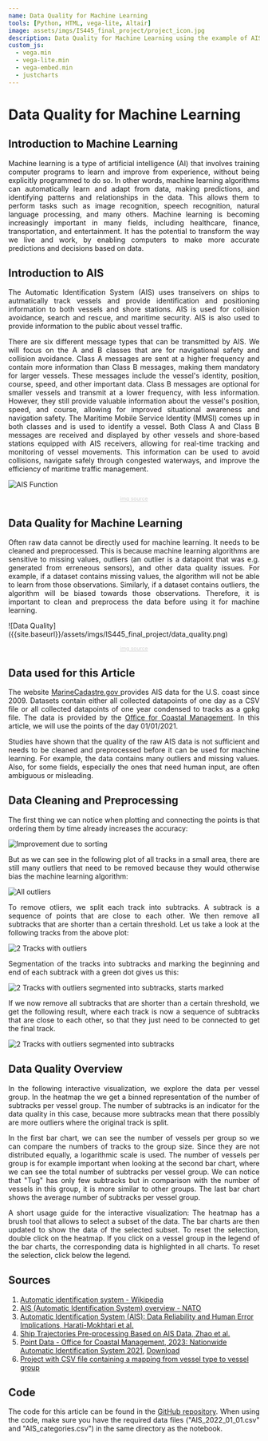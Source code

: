 ```yaml
---
name: Data Quality for Machine Learning
tools: [Python, HTML, vega-lite, Altair]
image: assets/imgs/IS445_final_project/project_icon.jpg
description: Data Quality for Machine Learning using the example of AIS data.
custom_js:
  - vega.min
  - vega-lite.min
  - vega-embed.min
  - justcharts
---
```


# Data Quality for Machine Learning

## Introduction to Machine Learning
<p align="justify">Machine learning is a type of artificial intelligence (AI) that involves training computer programs to learn and improve from experience, without being explicitly programmed to do so. In other words, machine learning algorithms can automatically learn and adapt from data, making predictions, and identifying patterns and relationships in the data. This allows them to perform tasks such as image recognition, speech recognition, natural language processing, and many others. Machine learning is becoming increasingly important in many fields, including healthcare, finance, transportation, and entertainment. It has the potential to transform the way we live and work, by enabling computers to make more accurate predictions and decisions based on data.</p>

## Introduction to AIS
<p align="justify">The Automatic Identification System (AIS) uses transeivers on ships to autmatically track vessels and provide identification and positioning information to both vessels and shore stations. AIS is used for collision avoidance, search and rescue, and maritime security. AIS is also used to provide information to the public about vessel traffic.</p>

<p align="justify">There are six different message types that can be transmitted by AIS. We will focus on the A and B classes that are for navigational safety and collision avoidance. Class A messages are sent at a higher frequency and contain more information than Class B messages, making them mandatory for larger vessels. These messages include the vessel's identity, position, course, speed, and other important data. Class B messages are optional for smaller vessels and transmit at a lower frequency, with less information. However, they still provide valuable information about the vessel's position, speed, and course, allowing for improved situational awareness and navigation safety. The Maritime Mobile Service Identity (MMSI) comes up in both classes and is used to identify a vessel. Both Class A and Class B messages are received and displayed by other vessels and shore-based stations equipped with AIS receivers, allowing for real-time tracking and monitoring of vessel movements. This information can be used to avoid collisions, navigate safely through congested waterways, and improve the efficiency of maritime traffic management.</p>

![AIS Function]({{site.baseurl}}/assets/imgs/IS445_final_project/ais_function.jpg)
<p align="center"><a href="https://www.seereisenportal.de/fileadmin/user_upload/satellite-ais-.jpg" style="color:lightgray;test-align:center;font-size:8pt">img source</a></p>

## Data Quality for Machine Learning
<p align="justify">Often raw data cannot be directly used for machine learning. It needs to be cleaned and preprocessed. This is because machine learning algorithms are sensitive to missing values, outliers (an outlier is a datapoint that was e.g. generated from erreneous sensors), and other data quality issues. For example, if a dataset contains missing values, the algorithm will not be able to learn from those observations. Similarly, if a dataset contains outliers, the algorithm will be biased towards those observations. Therefore, it is important to clean and preprocess the data before using it for machine learning.</p>
![Data Quality]({{site.baseurl}}/assets/imgs/IS445_final_project/data_quality.png)
<p align="center"><a href="https://healthinstitute.illinois.edu/connect/news/berd-tips-dimensions-of-data-quality" style="color:lightgray;test-align:center;font-size:8pt">img source</a></p>

## Data used for this Article
<p align="justify">The website <a href="https://marinecadastre.gov/ais/"> MarineCadastre.gov </a> provides AIS data for the U.S. coast since 2009. Datasets contain either all collected datapoints of one day as a CSV file or all collected datapoints of one year condensed to tracks as a gpkg file. The data is provided by the <a href="https://coast.noaa.gov">Office for Coastal Management</a>. In this article, we will use the points of the day 01/01/2021.</p>

<p align="justify">Studies have shown that the quality of the raw AIS data is not sufficient and needs to be cleaned and preprocessed before it can be used for machine learning. For example, the data contains many outliers and missing values. Also, for some fields, especially the ones that need human input, are often ambiguous or misleading.</p>

## Data Cleaning and Preprocessing
<p align="justify">The first thing we can notice when plotting and connecting the points is that ordering them by time already increases the accuracy:</p>

![Improvement due to sorting]({{site.baseurl}}/assets/imgs/IS445_final_project/sorting_improve.png)

<p align="justify">But as we can see in the following plot of all tracks in a small area, there are still many outliers that need to be removed because they would otherwise bias the machine learning algorithm:</p>

![All outliers]({{site.baseurl}}/assets/imgs/IS445_final_project/all_outliers.png)

<p align="justify">To remove otliers, we split each track into subtracks. A subtrack is a sequence of points that are close to each other. We then remove all subtracks that are shorter than a certain threshold. Let us take a look at the following tracks from the above plot:</p>

![2 Tracks with outliers]({{site.baseurl}}/assets/imgs/IS445_final_project/2_outliers.png)

<p align="justify">Segmentation of the tracks into subtracks and marking the beginning and end of each subtrack with a green dot gives us this:</p>

![2 Tracks with outliers segmented into subtracks, starts marked]({{site.baseurl}}/assets/imgs/IS445_final_project/2_outliers_segmented_points.png)

<p align="justify">If we now remove all subtracks that are shorter than a certain threshold, we get the following result, where each track is now a sequence of subtracks that are close to each other, so that they just need to be connected to get the final track.</p>

![2 Tracks with outliers segmented into subtracks]({{site.baseurl}}/assets/imgs/IS445_final_project/2_outliers_segmented.png)

## Data Quality Overview
<p align="justify">In the following interactive visualization, we explore the data per vessel group. In the heatmap the we get a binned representation of the number of subtracks per vessel group. The number of subtracks is an indicator for the data quality in this case, because more subtracks mean that there possibly are more outliers where the original track is split.</p>

<p align="justify">In the first bar chart, we can see the number of vessels per group so we can compare the numbers of tracks to the group size. Since they are not distributed equally, a logarithmic scale is used. The number of vessels per group is for example important when looking at the second bar chart, where we can see the total number of subtracks per vessel group. We can notice that "Tug" has only few subtracks but in comparison with the number of vessels in this group, it is more similar to other groups. The last bar chart shows the average number of subtracks per vessel group.</p>

<vegachart schema-url="{{ site.baseurl }}/assets/json/is445_final_project/ais_data_quality_dashboard.json" style="width: 100%;text-align: center"></vegachart>

<p align="justify">A short usage guide for the interactive visualization: The heatmap has a brush tool that allows to select a subset of the data. The bar charts are then updated to show the data of the selected subset. To reset the selection, double click on the heatmap. If you click on a vessel group in the legend of the bar charts, the corresponding data is highlighted in all charts. To reset the selection, click below the legend.</p>

## Sources
1. [Automatic identification system - Wikipedia](https://en.wikipedia.org/wiki/Automatic_identification_system#:~:text=AIS%20was%20developed%20in%20the,range%20identification%20and%20tracking%20network.)
2. [AIS (Automatic Identification System) overview - NATO](https://shipping.nato.int/nsc/operations/news/2021/ais-automatic-identification-system-overview)
3. [Automatic Identification System (AIS): Data Reliability and Human Error Implications, Harati-Mokhtari et al.](https://doi.org/10.1017/S0373463307004298)
4. [Ship Trajectories Pre-processing Based on AIS Data, Zhao et al.](https://doi.org/10.1017/S0373463318000188)
5. <a href="https://www.fisheries.noaa.gov/inport/item/65082">Point Data - Office for Coastal Management, 2023: Nationwide Automatic Identification System 2021</a>, <a href="https://coast.noaa.gov/htdata/CMSP/AISDataHandler/2021/AIS_2021_01_01.zip">Download</a>
6. <a href="https://examples.pyviz.org/ship_traffic/ship_traffic.html">Project with CSV file containing a mapping from vessel type to vessel group</a>

## Code
<p align="justify">The code for this article can be found in the <a href="https://github.com/CptK/CptK.github.io/blob/main/python_notebooks/is445_final_project.ipynb">GitHub repository</a>. When using the code, make sure you have the required data files ("AIS_2022_01_01.csv" and "AIS_categories.csv") in the same directory as the notebook.</p>